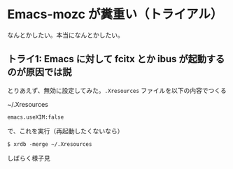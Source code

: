 # Emacs-mozc が糞重い（トライアル）

なんとかしたい。本当になんとかしたい。

## トライ1: Emacs に対して fcitx とか ibus が起動するのが原因では説

とりあえず、無効に設定してみた。`.Xresources` ファイルを以下の内容でつくる


~/.Xresources

```
emacs.useXIM:false
```

で、これを実行（再起動したくないなら）

```
$ xrdb -merge ~/.Xresources
```


しばらく様子見
